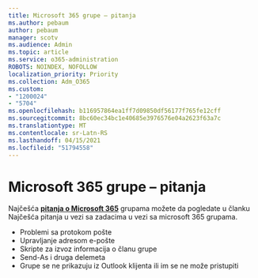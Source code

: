 ```yaml
---
title: Microsoft 365 grupe – pitanja
ms.author: pebaum
author: pebaum
manager: scotv
ms.audience: Admin
ms.topic: article
ms.service: o365-administration
ROBOTS: NOINDEX, NOFOLLOW
localization_priority: Priority
ms.collection: Adm_O365
ms.custom:
- "1200024"
- "5704"
ms.openlocfilehash: b116957864ea1ff7d09850df56177f765fe12cff
ms.sourcegitcommit: 8bc60ec34bc1e40685e3976576e04a2623f63a7c
ms.translationtype: MT
ms.contentlocale: sr-Latn-RS
ms.lasthandoff: 04/15/2021
ms.locfileid: "51794558"
---
```

# <a name="microsoft-365-groups-faq"></a>Microsoft 365 grupe – pitanja

Najčešća **[pitanja o Microsoft 365](https://aka.ms/M365GroupsFAQ)** grupama možete da pogledate u članku Najčešća pitanja u vezi sa zadacima u vezi sa microsoft 365 grupama.

- Problemi sa protokom pošte
- Upravljanje adresom e-pošte
- Skripte za izvoz informacija o članu grupe
- Send-As i druga delemeta
- Grupe se ne prikazuju iz Outlook klijenta ili im se ne može pristupiti